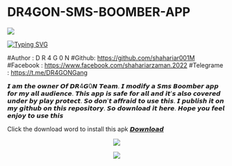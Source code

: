 # DR4GON-SMS-BOOMBER-APP

<img src ="https://e.top4top.io/p_2643epl9g0.gif">


[![Typing SVG](https://readme-typing-svg.demolab.com?font=Fira+Code&pause=1000&color=611FF7&width=435&lines=Assalamu+Alaykum%F0%9F%8C%BA;DR4G0N+SMS+BOOMBER+APK%F0%9F%92%9A;Follow+My+GitHub+and+Facebook+Profile%F0%9F%A5%B0;Thank+You+Everyone%E2%9D%A4%EF%B8%8F)](https://git.io/typing-svg)

#Author :   D R 4 G 0 N
#Github:	https://github.com/shahariar001M
#Facebook : https://www.facebook.com/shahariarzaman.2022
#Telegrame : https://t.me/DR4GONGang

𝙄 𝙖𝙢 𝙩𝙝𝙚 𝙤𝙬𝙣𝙚𝙧 𝙊𝙛 𝘿𝙍4𝙂0𝙉 𝙏𝙚𝙖𝙢. 𝙄 𝙢𝙤𝙙𝙞𝙛𝙮 𝙖 𝙎𝙢𝙨 𝘽𝙤𝙤𝙢𝙗𝙚𝙧 𝙖𝙥𝙥 𝙛𝙤𝙧 𝙢𝙮 𝙖𝙡𝙡 𝙖𝙪𝙙𝙞𝙚𝙣𝙘𝙚.  𝙏𝙝𝙞𝙨 𝙖𝙥𝙥 𝙞𝙨 𝙨𝙖𝙛𝙚 𝙛𝙤𝙧 𝙖𝙡𝙡 𝙖𝙣𝙙 𝙞𝙩'𝙨 𝙖𝙡𝙨𝙤 𝙘𝙤𝙫𝙚𝙧𝙚𝙙 𝙪𝙣𝙙𝙚𝙧 𝙗𝙮 𝙥𝙡𝙖𝙮 𝙥𝙧𝙤𝙩𝙚𝙘𝙩. 𝙎𝙤 𝙙𝙤𝙣'𝙩 𝙖𝙛𝙛𝙧𝙖𝙞𝙙 𝙩𝙤 𝙪𝙨𝙚 𝙩𝙝𝙞𝙨.  𝙄 𝙥𝙪𝙗𝙡𝙞𝙨𝙝 𝙞𝙩 𝙤𝙣 𝙢𝙮 𝙜𝙞𝙩𝙝𝙪𝙗 𝙤𝙣 𝙩𝙝𝙞𝙨 𝙧𝙚𝙥𝙤𝙨𝙞𝙩𝙤𝙧𝙮.  𝙎𝙤 𝙙𝙤𝙬𝙣𝙡𝙤𝙖𝙙 𝙞𝙩 𝙝𝙚𝙧𝙚.
 𝙃𝙤𝙥𝙚 𝙮𝙤𝙪 𝙛𝙚𝙚𝙡 𝙚𝙣𝙟𝙤𝙮 𝙩𝙤 𝙪𝙨𝙚 𝙩𝙝𝙞𝙨

Click the download word to install this apk
[𝘿𝙤𝙬𝙣𝙡𝙤𝙖𝙙](https://drive.google.com/file/d/1-s4WFIoZAnwapUi_g5ayvh8hlqMQAR0b/view?usp=drivesdk)

<p align="center"><img src="https://l.top4top.io/p_2645qbd0v0.jpg">
<p align="center"><img src="https://a.top4top.io/p_2645fda1l1.jpg">
